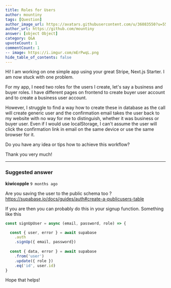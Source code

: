 ```yaml
---
title: Roles for Users
author: mountiny
tags: [Question]
author_image_url: https://avatars.githubusercontent.com/u/36083550?u=55ec896530ada25dac87c548d4f04a3b60f79bf2&v=4
author_url: https://github.com/mountiny
answer: [object Object]
category: Q&A
upvoteCount: 1
commentCount: 1
-- image: https://i.imgur.com/mErPwqL.png
hide_table_of_contents: false
---
```


Hi! I am working on one simple app using your great Stripe, Next.js Starter. I am now stuck with one problem. 

For my app, I need two roles for the users I create, let's say a business and buyer roles. I have different pages on frontend to create buyer user account and to create a business user account. 

However, I struggle to find a way how to create these in database as the call will create generic user and the confirmation email takes the user back to my website with no way for me to distinguish, whether it was business or buyer user. Even if I would use localStorage, I can't assume the user will click the confirmation link in email on the same device or use the same browser for it.

Do  you have any idea or tips how to achieve this workflow? 

Thank you very much!

---
### Suggested answer
__kiwicopple__ `9 months ago`

Are you saving the user to the public schema too ? https://supabase.io/docs/guides/auth#create-a-publicusers-table

If you are then you can probably do this in your signup function. Something like this

```js
const signUpUser = async (email, password, role) => {

  const { user, error } = await supabase
    .auth
    .signUp({ email, password})
    
  const { data, error } = await supabase
    .from('user')
    .update({ role })
    .eq('id', user.id) 
}
```

Hope that helps!


